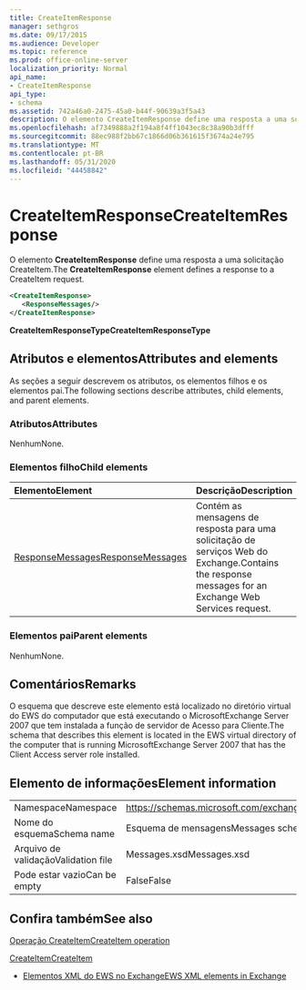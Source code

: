 ```yaml
---
title: CreateItemResponse
manager: sethgros
ms.date: 09/17/2015
ms.audience: Developer
ms.topic: reference
ms.prod: office-online-server
localization_priority: Normal
api_name:
- CreateItemResponse
api_type:
- schema
ms.assetid: 742a46a0-2475-45a0-b44f-90639a3f5a43
description: O elemento CreateItemResponse define uma resposta a uma solicitação CreateItem.
ms.openlocfilehash: af7349888a2f194a8f4ff1043ec8c38a90b3dfff
ms.sourcegitcommit: 88ec988f2bb67c1866d06b361615f3674a24e795
ms.translationtype: MT
ms.contentlocale: pt-BR
ms.lasthandoff: 05/31/2020
ms.locfileid: "44458842"
---
```

# <a name="createitemresponse"></a><span data-ttu-id="0f0a3-103">CreateItemResponse</span><span class="sxs-lookup"><span data-stu-id="0f0a3-103">CreateItemResponse</span></span>

<span data-ttu-id="0f0a3-104">O elemento **CreateItemResponse** define uma resposta a uma solicitação CreateItem.</span><span class="sxs-lookup"><span data-stu-id="0f0a3-104">The **CreateItemResponse** element defines a response to a CreateItem request.</span></span> 
  
```xml
<CreateItemResponse>
   <ResponseMessages/>
</CreateItemResponse>
```

 <span data-ttu-id="0f0a3-105">**CreateItemResponseType**</span><span class="sxs-lookup"><span data-stu-id="0f0a3-105">**CreateItemResponseType**</span></span>
## <a name="attributes-and-elements"></a><span data-ttu-id="0f0a3-106">Atributos e elementos</span><span class="sxs-lookup"><span data-stu-id="0f0a3-106">Attributes and elements</span></span>

<span data-ttu-id="0f0a3-107">As seções a seguir descrevem os atributos, os elementos filhos e os elementos pai.</span><span class="sxs-lookup"><span data-stu-id="0f0a3-107">The following sections describe attributes, child elements, and parent elements.</span></span>
  
### <a name="attributes"></a><span data-ttu-id="0f0a3-108">Atributos</span><span class="sxs-lookup"><span data-stu-id="0f0a3-108">Attributes</span></span>

<span data-ttu-id="0f0a3-109">Nenhum</span><span class="sxs-lookup"><span data-stu-id="0f0a3-109">None.</span></span>
  
### <a name="child-elements"></a><span data-ttu-id="0f0a3-110">Elementos filho</span><span class="sxs-lookup"><span data-stu-id="0f0a3-110">Child elements</span></span>

|<span data-ttu-id="0f0a3-111">**Elemento**</span><span class="sxs-lookup"><span data-stu-id="0f0a3-111">**Element**</span></span>|<span data-ttu-id="0f0a3-112">**Descrição**</span><span class="sxs-lookup"><span data-stu-id="0f0a3-112">**Description**</span></span>|
|:-----|:-----|
|[<span data-ttu-id="0f0a3-113">ResponseMessages</span><span class="sxs-lookup"><span data-stu-id="0f0a3-113">ResponseMessages</span></span>](responsemessages.md) <br/> |<span data-ttu-id="0f0a3-114">Contém as mensagens de resposta para uma solicitação de serviços Web do Exchange.</span><span class="sxs-lookup"><span data-stu-id="0f0a3-114">Contains the response messages for an Exchange Web Services request.</span></span>  <br/> |
   
### <a name="parent-elements"></a><span data-ttu-id="0f0a3-115">Elementos pai</span><span class="sxs-lookup"><span data-stu-id="0f0a3-115">Parent elements</span></span>

<span data-ttu-id="0f0a3-116">Nenhum</span><span class="sxs-lookup"><span data-stu-id="0f0a3-116">None.</span></span>
  
## <a name="remarks"></a><span data-ttu-id="0f0a3-117">Comentários</span><span class="sxs-lookup"><span data-stu-id="0f0a3-117">Remarks</span></span>

<span data-ttu-id="0f0a3-118">O esquema que descreve este elemento está localizado no diretório virtual do EWS do computador que está executando o MicrosoftExchange Server 2007 que tem instalada a função de servidor de Acesso para Cliente.</span><span class="sxs-lookup"><span data-stu-id="0f0a3-118">The schema that describes this element is located in the EWS virtual directory of the computer that is running MicrosoftExchange Server 2007 that has the Client Access server role installed.</span></span>
  
## <a name="element-information"></a><span data-ttu-id="0f0a3-119">Elemento de informações</span><span class="sxs-lookup"><span data-stu-id="0f0a3-119">Element information</span></span>

|||
|:-----|:-----|
|<span data-ttu-id="0f0a3-120">Namespace</span><span class="sxs-lookup"><span data-stu-id="0f0a3-120">Namespace</span></span>  <br/> |https://schemas.microsoft.com/exchange/services/2006/messages  <br/> |
|<span data-ttu-id="0f0a3-121">Nome do esquema</span><span class="sxs-lookup"><span data-stu-id="0f0a3-121">Schema name</span></span>  <br/> |<span data-ttu-id="0f0a3-122">Esquema de mensagens</span><span class="sxs-lookup"><span data-stu-id="0f0a3-122">Messages schema</span></span>  <br/> |
|<span data-ttu-id="0f0a3-123">Arquivo de validação</span><span class="sxs-lookup"><span data-stu-id="0f0a3-123">Validation file</span></span>  <br/> |<span data-ttu-id="0f0a3-124">Messages.xsd</span><span class="sxs-lookup"><span data-stu-id="0f0a3-124">Messages.xsd</span></span>  <br/> |
|<span data-ttu-id="0f0a3-125">Pode estar vazio</span><span class="sxs-lookup"><span data-stu-id="0f0a3-125">Can be empty</span></span>  <br/> |<span data-ttu-id="0f0a3-126">False</span><span class="sxs-lookup"><span data-stu-id="0f0a3-126">False</span></span>  <br/> |
   
## <a name="see-also"></a><span data-ttu-id="0f0a3-127">Confira também</span><span class="sxs-lookup"><span data-stu-id="0f0a3-127">See also</span></span>



[<span data-ttu-id="0f0a3-128">Operação CreateItem</span><span class="sxs-lookup"><span data-stu-id="0f0a3-128">CreateItem operation</span></span>](createitem-operation.md)
  
[<span data-ttu-id="0f0a3-129">CreateItem</span><span class="sxs-lookup"><span data-stu-id="0f0a3-129">CreateItem</span></span>](createitem.md)


- [<span data-ttu-id="0f0a3-130">Elementos XML do EWS no Exchange</span><span class="sxs-lookup"><span data-stu-id="0f0a3-130">EWS XML elements in Exchange</span></span>](ews-xml-elements-in-exchange.md)

